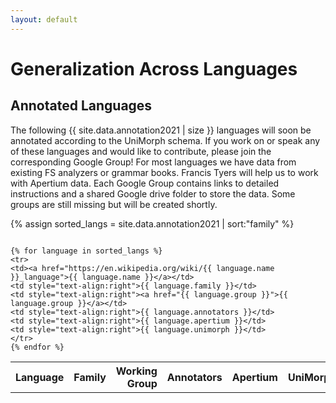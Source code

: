 ```yaml
---
layout: default
---
```


<!-- jQuery -->
<script src="js/jquery.js"></script>

<script type="text/javascript">
  $(document).ready(function(){
    $("#annotated tr:odd").addClass("odd");
    $("#annotated tr:not(.odd)").hide();
    $("#annotated tr:first-child").show();
    $("#annotated tr.odd").click(function(){
      $(this).next("tr").toggle();
      $(this).find(".arrow").toggleClass("up");
    });
  });

  $(document).ready(function(){
    $("#coming tr:odd").addClass("odd");
    $("#coming tr:not(.odd)").hide();
    $("#coming tr:first-child").show();
    $("#coming tr.odd").click(function(){
      $(this).next("tr").toggle();
      $(this).find(".arrow").toggleClass("up");
    });
  });
</script>


<!-- Custom CSS UniMorph CSS -->
<link rel="stylesheet" type="text/css" href="css/style.css"/>
<link rel="stylesheet" href="css/bib-publication-list.css"/>

# Generalization Across Languages

## Annotated Languages

The following {{ site.data.annotation2021 | size }} languages will soon be annotated according to the UniMorph schema. If you work on or speak any of these languages and would like to contribute, please join the corresponding Google Group! For most languages we have data from existing FS analyzers or grammar books. Francis Tyers will help us to work with Apertium data.
Each Google Group contains links to detailed instructions and a shared Google drive folder to store the data. Some groups are still missing but will be created shortly. 

{% assign sorted_langs = site.data.annotation2021 | sort:"family" %}

<div class="table-wrapper" markdown="block" style="overflow-x: scroll">

  <table class="table table-responsive" id="annotation" style="width: 100%">
    <colgroup>
        <col span="1" style="width: 10%;">
	<col span="1" style="width: 20%;">
        <col span="1" style="width: 30%;">
	<col span="1" style="width: 30%;">
        <col span="1" style="width: 5%;">
	<col span="1" style="width: 5%;">
    </colgroup>
   <tbody>
    <tr>
      <th><strong>Language</strong></th>
      <th><strong>Family</strong></th>
      <th style="text-align:right"><strong>Working Group</strong></th>
      <th style="text-align:right"><strong>Annotators</strong></th>
      <th style="text-align:right"><strong>Apertium</strong></th>
      <th style="text-align:right"><strong>UniMorph</strong></th>
    </tr>

    {% for language in sorted_langs %}
    <tr>
    <td><a href="https://en.wikipedia.org/wiki/{{ language.name }}_language">{{ language.name }}</a></td>
    <td style="text-align:right">{{ language.family }}</td>
    <td style="text-align:right"><a href="{{ language.group }}">{{ language.group }}</a></td>
    <td style="text-align:right">{{ language.annotators }}</td>
    <td style="text-align:right">{{ language.apertium }}</td>
    <td style="text-align:right">{{ language.unimorph }}</td>
    </tr>
    {% endfor %}
  </tbody>
  </table>

</div>

<script src="https://code.jquery.com/jquery-3.1.1.slim.min.js" integrity="sha384-A7FZj7v+d/sdmMqp/nOQwliLvUsJfDHW+k9Omg/a/EheAdgtzNs3hpfag6Ed950n" crossorigin="anonymous"></script>
<script src="https://cdnjs.cloudflare.com/ajax/libs/tether/1.4.0/js/tether.min.js" integrity="sha384-DztdAPBWPRXSA/3eYEEUWrWCy7G5KFbe8fFjk5JAIxUYHKkDx6Qin1DkWx51bBrb" crossorigin="anonymous"></script>
<script src="https://maxcdn.bootstrapcdn.com/bootstrap/4.0.0-alpha.6/js/bootstrap.min.js" integrity="sha384-vBWWzlZJ8ea9aCX4pEW3rVHjgjt7zpkNpZk+02D9phzyeVkE+jo0ieGizqPLForn" crossorigin="anonymous"></script>



